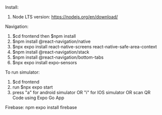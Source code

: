 Install:
1. Node LTS version: https://nodejs.org/en/download/

Navigation: 
1. $cd frontend then $npm install
2. $npm install @react-navigation/native
3. $npx expo install react-native-screens react-native-safe-area-context
4. $npm install @react-navigation/stack
5. $npm install @react-navigation/bottom-tabs
6. $npx expo install expo-sensors

To run simulator: 
1. $cd frontend
2. run $npx expo start
3. press "a" for android simulator OR "i" for IOS simulator OR scan QR Code using Expo Go App

Firebase:
npm expo install firebase
